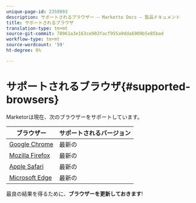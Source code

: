 ```yaml
---
unique-page-id: 2359893
description: サポートされるブラウザー — Marketto Docs — 製品ドキュメント
title: サポートされるブラウザ
translation-type: tm+mt
source-git-commit: 78961a3e163ce903facf955a9dda6909b5e85bad
workflow-type: tm+mt
source-wordcount: '59'
ht-degree: 0%

---
```



# サポートされるブラウザ{#supported-browsers}

Marketorは現在、次のブラウザーをサポートしています。

| ブラウザー | サポートされるバージョン |
|---|---|
| [Google Chrome](https://www.google.com/intl/en/chrome/browser/) | 最新の |
| [Mozilla Firefox](https://www.mozilla.org/en-US/firefox/new/) | 最新の |
| [Apple Safari](https://support.apple.com/downloads/#safari) | 最新の |
| [Microsoft Edge](https://www.microsoft.com/en-us/windows/microsoft-edge) | 最新の |

最良の結果を得るために、**ブラウザーを更新しておきます**!
